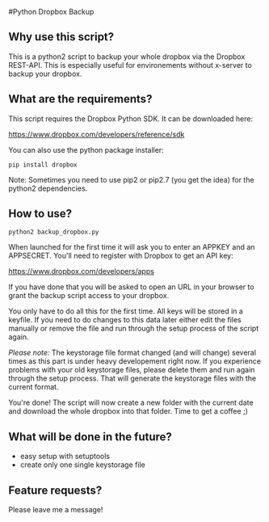 #Python Dropbox Backup

## Why use this script?
This is a python2 script to backup your whole dropbox via the Dropbox REST-API. This is especially useful for environements without x-server to backup your dropbox.

## What are the requirements?

This script requires the Dropbox Python SDK. It can be downloaded here:

https://www.dropbox.com/developers/reference/sdk

You can also use the python package installer:

`pip install dropbox`

Note: Sometimes you need to use pip2 or pip2.7 (you get the idea) for the python2 dependencies.

## How to use?

`python2 backup_dropbox.py`

When launched for the first time it will ask you to enter an APPKEY and an APPSECRET. You'll need to register with Dropbox to get an API key:

https://www.dropbox.com/developers/apps

If you have done that you will be asked to open an URL in your browser to grant the backup script access to your dropbox.

You only have to do all this for the first time. All keys will be stored in a keyfile. If you need to do changes to this data later either edit the files manually or remove the file and run through the setup process of the script again.

_Please note:_ The keystorage file format changed (and will change) several times as this part is under heavy developement right now. If you experience problems with your old keystorage files, please delete them and run again through the setup process. That will generate the keystorage files with the current format.

You're done! The script will now create a new folder with the current date and download the whole dropbox into that folder. Time to get a coffee ;)

## What will be done in the future?

* easy setup with setuptools
* create only one single keystorage file

## Feature requests?

Please leave me a message!
